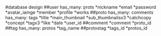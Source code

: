 #database design
##user
 has_many: prots
   *nickname
   *email
   *password
   *avatar_iamge
   *member
   *profile
   *works
##proto
has_many: comments  has_many: tags
  *title
  *main_thumbnail
  *sub_thumbnailsx3
  *catchcopy
  *concept
  *tagx3
  *like
  *date
  *user_id
##comment
  *comment
  *proto_id
##tag
has_many: protos
  *tag_name
##protostag
  *tags_id
  *protos_id
